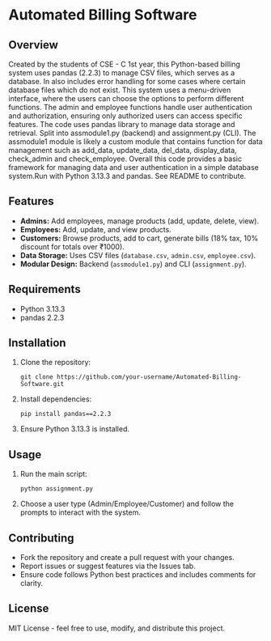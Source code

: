 
# Automated Billing Software

## Overview
Created by the students of CSE - C 1st year, this Python-based billing system uses pandas (2.2.3) to manage CSV files, which serves as a database. In also includes error handling for some cases where certain database files which do not exist.  This system uses a menu-driven interface, where the users can choose the options to perform different functions.  The admin and employee functions handle user authentication and authorization, ensuring only authorized users can access specific features. The code uses pandas library to manage data storage and retrieval. Split into assmodule1.py (backend) and assignment.py (CLI).  The assmodule1 module is likely a custom module that contains function for data management such as add_data, update_data, del_data, display_data, check_admin and check_employee.  Overall this code provides a basic framework for managing data and user authentication in a simple database system.Run with Python 3.13.3 and pandas.  See README to contribute.

## Features
- **Admins:** Add employees, manage products (add, update, delete, view).
- **Employees:** Add, update, and view products.
- **Customers:** Browse products, add to cart, generate bills (18% tax, 10% discount for totals over ₹1000).
- **Data Storage:** Uses CSV files (`database.csv`, `admin.csv`, `employee.csv`).
- **Modular Design:** Backend (`assmodule1.py`) and CLI (`assignment.py`).

## Requirements
- Python 3.13.3
- pandas 2.2.3

## Installation
1. Clone the repository:
   ```
   git clone https://github.com/your-username/Automated-Billing-Software.git
   ```
2. Install dependencies:
   ```
   pip install pandas==2.2.3
   ```
3. Ensure Python 3.13.3 is installed.

## Usage
1. Run the main script:
   ```
   python assignment.py
   ```
2. Choose a user type (Admin/Employee/Customer) and follow the prompts to interact with the system.

## Contributing
- Fork the repository and create a pull request with your changes.
- Report issues or suggest features via the Issues tab.
- Ensure code follows Python best practices and includes comments for clarity.

## License
MIT License - feel free to use, modify, and distribute this project.
